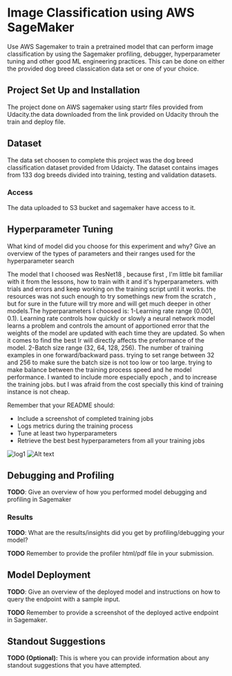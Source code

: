 
# Image Classification using AWS SageMaker

Use AWS Sagemaker to train a pretrained model that can perform image classification by using the Sagemaker profiling, debugger, hyperparameter tuning and other good ML engineering practices. This can be done on either the provided dog breed classication data set or one of your choice.

## Project Set Up and Installation

The project done on AWS sagemaker using startr files provided from Udacity.the data downloaded from the link provided on Udacity throuh the train and deploy file.

## Dataset
The data set choosen to complete this project was the dog breed classification dataset provided from Udaicty. The dataset contains images from 133 dog breeds divided into training, testing and validation datasets.

### Access
The data uploaded to S3 bucket and sagemaker have access to it.

## Hyperparameter Tuning
What kind of model did you choose for this experiment and why? Give an overview of the types of parameters and their ranges used for the hyperparameter search

The model that I choosed was ResNet18 , because first , I'm little bit familiar with it from the lessons, how to train with it and it's hyperparameters. with trials and errors and keep working on the training script until it works. the resources was not such enough to try somethings new from the scratch , but for sure in the future will try more and will get much deeper in other models.The hyperparameters I choosed is: 
1-Learning rate range (0.001, 0.1).
Learning rate controls how quickly or slowly a neural network model learns a problem and controls the amount of apportioned error that the weights of the model are updated with each time they are updated. So when it comes to find the best lr will directly affects the preformance of the model. 
2-Batch size range (32, 64, 128, 256).
The number of training examples in one forward/backward pass. trying to set range between 32 and 256 to make sure the batch size is not too low or too large. trying to make balance between the training process speed and he model performance.
I wanted to include more especially epoch , and to increase the training jobs. but I was afraid from the cost specially this kind of training instance is not cheap.

Remember that your README should:
- Include a screenshot of completed training jobs
- Logs metrics during the training process
- Tune at least two hyperparameters
- Retrieve the best best hyperparameters from all your training jobs

![log1](https://user-images.githubusercontent.com/37002455/195200273-a393098b-98d0-4481-9d94-d69adceceaec.jpg)
![Alt text](udacity-nd009t-C2-Developing-ML-Workflow/project/log1.jpg?raw=true "log1")

## Debugging and Profiling
**TODO**: Give an overview of how you performed model debugging and profiling in Sagemaker

### Results
**TODO**: What are the results/insights did you get by profiling/debugging your model?

**TODO** Remember to provide the profiler html/pdf file in your submission.


## Model Deployment
**TODO**: Give an overview of the deployed model and instructions on how to query the endpoint with a sample input.

**TODO** Remember to provide a screenshot of the deployed active endpoint in Sagemaker.

## Standout Suggestions
**TODO (Optional):** This is where you can provide information about any standout suggestions that you have attempted.
